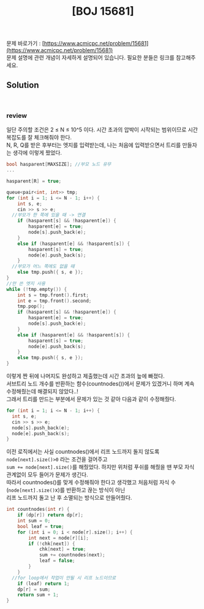 ﻿---
toc: true
title:  "[BOJ 15681]"
last_modified_at:   2020-07-21
excerpt: "트리와 쿼리"
categories: PS2020
image: "/images/15681.png"
sitemap :
  changefreq : weekly
  priority : 1.0
---
문제 바로가기 : [https://www.acmicpc.net/problem/15681](https://www.acmicpc.net/problem/15681)<br>
문제 설명에 관련 개념이 자세하게 설명되어 있습니다. 필요한 분들은 링크를 참고해주세요.<br>

## Solution
<script src="https://gist.github.com/yooniversal/dd970e189400ca2af28c26638fffea7d.js"></script>
<br>

### review

일단 주의할 조건은 2 ≤ N ≤ 10^5 이다. 시간 초과의 압박이 시작되는 범위이므로 시간복잡도를 잘 체크해줘야 한다.<br>
N, R, Q를 받은 후부터는 엣지를 입력받는데, 나는 처음에 입력받으면서 트리를 만들자는 생각에 이렇게 짰었다.<br>
```cpp
bool hasparent[MAXSIZE]; //부모 노드 유무
...

hasparent[R] = true;

queue<pair<int, int>> tmp;
for (int i = 1; i <= N - 1; i++) {
	int s, e;
	cin >> s >> e;
  //부모가 한 쪽에 있을 때 -> 연결
	if (hasparent[s] && !hasparent[e]) {
		hasparent[e] = true;
		node[s].push_back(e);
	}
	else if (hasparent[e] && !hasparent[s]) {
		hasparent[s] = true;
		node[e].push_back(s);
	}
  //부모가 어느 쪽에도 없을 때
	else tmp.push({ s, e });
}
//안 쓴 엣지 사용
while (!tmp.empty()) {
	int s = tmp.front().first;
	int e = tmp.front().second;
	tmp.pop();
	if (hasparent[s] && !hasparent[e]) {
		hasparent[e] = true;
		node[s].push_back(e);
	}
	else if (hasparent[e] && !hasparent[s]) {
		hasparent[s] = true;
		node[e].push_back(s);
	}
	else tmp.push({ s, e });
}
```
이렇게 짠 뒤에 나머지도 완성하고 제출했는데 시간 초과의 늪에 빠졌다.<br>
서브트리 노드 개수를 반환하는 함수(countnodes())에서 문제가 있겠거니 하며 계속 수정해줬는데 해결되지 않았다..!<br>
그래서 트리를 만드는 부분에서 문제가 있는 것 같아 다음과 같이 수정해줬다.<br>
```cpp
for (int i = 1; i <= N - 1; i++) {
  int s, e;
  cin >> s >> e;
  node[s].push_back(e);
  node[e].push_back(s);
}
```
이전 로직에서는 사실 countnodes()에서 리프 노드까지 돌지 않도록 `node[next].size()>0` 라는 조건을 걸어주고<br>
`sum += node[next].size()`를 해줬었다. 하지만 위처럼 푸쉬를 해줬을 땐 부모 자식 관계없이 모두 들어가 문제가 생긴다.<br>
따라서 countnodes()를 맞게 수정해줘야 한다고 생각했고 처음처럼 자식 수(`node[next].size()`x)를 반환하고 끊는 방식이 아닌<br>
리프 노드까지 돌고 난 후 소멸되는 방식으로 만들어줬다.<br>
```cpp
int countnodes(int r) {
	if (dp[r]) return dp[r];
	int sum = 0;
	bool leaf = true;
	for (int i = 0; i < node[r].size(); i++) {
		int next = node[r][i];
		if (!chk[next]) {
			chk[next] = true;
			sum += countnodes(next);
			leaf = false;
		}
	}
  //for loop에서 작업이 안될 시 리프 노드이므로
	if (leaf) return 1;
	dp[r] = sum;
	return sum + 1;
}
```


<script src="https://utteranc.es/client.js"
        repo="yooniversal/blog-comments"
        issue-term="pathname"
        theme="github-light"
        crossorigin="anonymous"
        async>
</script>
